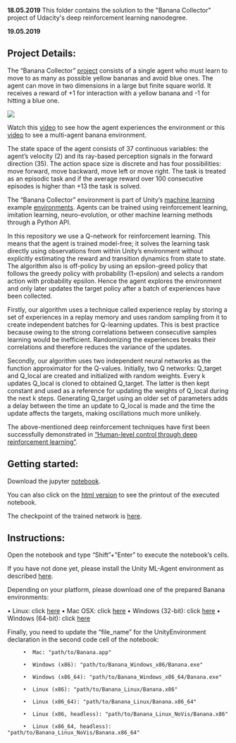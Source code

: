 **18.05.2019** This folder contains the solution to the "Banana Collector" project of Udacity's deep reinforcement learning nanodegree.

**19.05.2019**

## Project Details: ##
The “Banana Collector” [project](https://github.com/Unity-Technologies/ml-agents/blob/master/docs/Learning-Environment-Examples.md#banana-collector) consists of a single agent who must learn to move to as many as possible yellow bananas and avoid blue ones. The agent can move in two dimensions in a large but finite square world. It receives a reward of +1 for interaction with a yellow banana and -1 for hitting a blue one.

![](https://github.com/Unity-Technologies/ml-agents/blob/master/docs/images/banana.png)

Watch this [video](https://www.youtube.com/watch?v=m7aOodyDlkk) to see how the agent experiences the environment or this [video](https://www.youtube.com/watch?v=heVMs3t9qSk) to see a multi-agent banana environment.

The state space of the agent consists of 37 continuous variables: the agent’s velocity (2) and its ray-based perception signals in the forward direction (35). The action space size is discrete and has four possibilities: move forward, move backward, move left or move right. The task is treated as an episodic task and if the average reward over 100 consecutive episodes is higher than +13 the task is solved. 

The “Banana Collector” environment is part of Unity’s [machine learning](https://unity3d.com/machine-learning) example [environments](https://github.com/Unity-Technologies/ml-agents). Agents can be trained using reinforcement learning, imitation learning, neuro-evolution, or other machine learning methods through a Python API.

In this repository we use a Q-network for reinforcement learning. This means that the agent is trained model-free; it solves the learning task directly using observations from within Unity’s environment without explicitly estimating the reward and transition dynamics from state to state. The algorithm also is off-policy by using an epsilon-greed policy that follows the greedy policy with probability (1-epsilon) and selects a random action with probability epsilon. Hence the agent explores the environment and only later updates the target policy after a batch of experiences have been collected.    

Firstly, our algorithm uses a technique called experience replay by storing a set of experiences in a replay memory and uses random sampling from it to create independent batches for Q-learning updates. This is best practice because owing to the strong correlations between consecutive samples learning would be inefficient. Randomizing the experiences breaks their correlations and therefore reduces the variance of the updates.

Secondly, our algorithm uses two independent neural networks as the function approximator for the Q-values. Initially, two Q networks: Q_target and Q_local are created and initialized with random weights. Every k updates Q_local is cloned to obtained Q_target. The latter is then kept constant and used as a reference for updating the weights of Q_local during the next k steps. Generating Q_target using an older set of parameters adds a delay between the time an update to Q_local is made and the time the update affects the targets, making oscillations much more unlikely.

The above-mentioned deep reinforcement techniques have first been successfully demonstrated in [“Human-level control through deep reinforcement learning”](https://web.stanford.edu/class/psych209/Readings/MnihEtAlHassibis15NatureControlDeepRL.pdf).


## Getting started: ##
Download the jupyter [notebook](https://github.com/DrSdl/RIL/blob/master/Banana/Navigation.ipynb).

You can also click on the [html version](https://github.com/DrSdl/RIL/blob/master/Banana/Navigation.html) to see the printout of the executed notebook.

The checkpoint of the trained network is [here](https://github.com/DrSdl/RIL/blob/master/Banana/checkpoint.pth).

## Instructions: ##
Open the notebook and type “Shift”+”Enter” to execute the notebook’s cells. 

If you have not done yet, please install the Unity ML-Agent environment as described [here](https://github.com/Unity-Technologies/ml-agents/blob/master/docs/Installation.md).

Depending on your platform, please download one of the prepared Banana environments:

•	Linux: click [here](https://s3-us-west-1.amazonaws.com/udacity-drlnd/P1/Banana/Banana_Linux.zip)
•	Mac OSX: click [here](https://s3-us-west-1.amazonaws.com/udacity-drlnd/P1/Banana/Banana.app.zip)
•	Windows (32-bit): click [here](https://s3-us-west-1.amazonaws.com/udacity-drlnd/P1/Banana/Banana_Windows_x86.zip)
•	Windows (64-bit): click [here](https://s3-us-west-1.amazonaws.com/udacity-drlnd/P1/Banana/Banana_Windows_x86_64.zip)
 
Finally, you need to update the “file_name” for the UnityEnvironment declaration in the second code cell of the notebook:

         •	Mac: "path/to/Banana.app" 

         •	Windows (x86): "path/to/Banana_Windows_x86/Banana.exe" 

         •	Windows (x86_64): "path/to/Banana_Windows_x86_64/Banana.exe" 

         •	Linux (x86): "path/to/Banana_Linux/Banana.x86" 

         •	Linux (x86_64): "path/to/Banana_Linux/Banana.x86_64" 

         •	Linux (x86, headless): "path/to/Banana_Linux_NoVis/Banana.x86" 

         •	Linux (x86_64, headless): "path/to/Banana_Linux_NoVis/Banana.x86_64"

